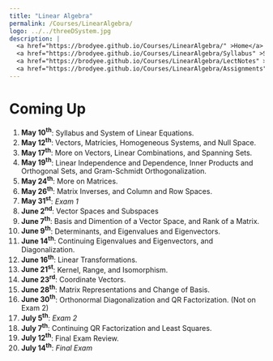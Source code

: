 ```yaml
---
title: "Linear Algebra"
permalink: /Courses/LinearAlgebra/
logo: ../../threeDSystem.jpg
description: |
  <a href="https://brodyee.github.io/Courses/LinearAlgebra/" >Home</a> <br />
  <a href="https://brodyee.github.io/Courses/LinearAlgebra/Syllabus" >Syllabus</a> <br />
  <a href="https://brodyee.github.io/Courses/LinearAlgebra/LectNotes" >Lecture Notes</a> <br />
  <a href="https://brodyee.github.io/Courses/LinearAlgebra/Assignments" >Assignments</a>
---
```


# Coming Up

  1. **May 10<sup>th</sup>**: Syllabus and System of Linear Equations. 
  2. **May 12<sup>th</sup>**: Vectors, Matricies, Homogeneous Systems, and Null Space.
  3. **May 17<sup>th</sup>**: More on Vectors, Linear Combinations, and Spanning Sets.
  4. **May 19<sup>th</sup>**: Linear Independence and Dependence, Inner Products and Orthogonal Sets, and Gram-Schmidt Orthogonalization.
  5. **May 24<sup>th</sup>**: More on Matrices.
  6. **May 26<sup>th</sup>**: Matrix Inverses, and Column and Row Spaces.
  7. **May 31<sup>st</sup>**: *Exam 1*
  8. **June 2<sup>nd</sup>**: Vector Spaces and Subspaces
  9. **June 7<sup>th</sup>**: Basis and Dimention of a Vector Space, and Rank of a Matrix.
  10. **June 9<sup>th</sup>**: Determinants, and Eigenvalues and Eigenvectors.
  11. **June 14<sup>th</sup>**: Continuing Eigenvalues and Eigenvectors, and Diagonalization.
  12. **June 16<sup>th</sup>**: Linear Transformations.
  13. **June 21<sup>st</sup>**: Kernel, Range, and Isomorphism.
  14. **June 23<sup>rd</sup>**: Coordinate Vectors.
  15. **June 28<sup>th</sup>**: Matrix Representations and Change of Basis.
  16. **June 30<sup>th</sup>**: Orthonormal Diagonalization and QR Factorization. (Not on Exam 2)
  17. **July 5<sup>th</sup>**: *Exam 2*
  18. **July 7<sup>th</sup>**: Continuing QR Factorization and Least Squares.
  19. **July 12<sup>th</sup>**: Final Exam Review.
  20. **July 14<sup>th</sup>**: *Final Exam*
